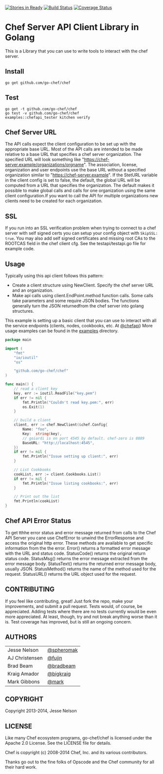 [![Stories in Ready](https://badge.waffle.io/go-chef/chef.png?label=ready&title=Ready)](https://waffle.io/go-chef/chef)
[![Build Status](https://app.wercker.com/status/9cfd4b53ea24e0894904067f283e4cf8/s "wercker status")](https://app.wercker.com/project/bykey/9cfd4b53ea24e0894904067f283e4cf8)
[![Coverage Status](https://coveralls.io/repos/go-chef/chef/badge.png?branch=master)](https://coveralls.io/r/go-chef/chef?branch=master)

# Chef Server API Client Library in Golang
This is a Library that you can use to write tools to interact with the chef server. 

## Install
 
    go get github.com/go-chef/chef

## Test
  
    go get -t github.com/go-chef/chef
    go test -v github.com/go-chef/chef
    examples::chefapi_tester kitchen verify 

## Chef Server URL

The API calls expect the client configuration to be set up with the appropriate base URL. Most of the API calls are intended to be made relative to a base URL that specifies a chef server organization. The specified URL will look something like "https://chef-server.example/organizations/orgname".  The association, license, organization and user endpoints use the base URL without a specified organization similar to "https://chef-server.example".  If the StetURL variable in the client config is set to false, the default, the global URL will be computed from a URL that specifies the organization.  The default makes it possible to make global calls and calls for one organization using the same client configuration.If you want to call the API for multiple organizations new clients need to be created for each organization. 

## SSL

If you run into an SSL verification problem when trying to connect to a chef server with self signed certs you can setup your config object with `SkipSSL: true`.
You may also add self signed certificates and missing root CAs to the ROOTCAS field in the chef client cfg.  See the testapi/testapi.go file for example code.

## Usage
Typically using this api client follows this pattern:

* Create a client structure using NewClient. Specify the chef server URL and an organization.
* Make api calls using client.EndPoint.method function calls.  Some calls take parameters and some require JSON bodies.  The functions generally turn the JSON returnedfrom the chef server into golang structures.

This example is setting up a basic client that you can use to interact with all the service endpoints (clients, nodes, cookbooks, etc. At [@chefapi](https://docs.chef.io/api_chef_server.html))
More usage examples can be found in the [examples](examples) directory.

```go
package main

import (
	"fmt"
	"io/ioutil"
	"os"

	"github.com/go-chef/chef"
)

func main() {
	// read a client key
	key, err := ioutil.ReadFile("key.pem")
	if err != nil {
		fmt.Println("Couldn't read key.pem:", err)
		os.Exit(1)
	}

	// build a client
	client, err := chef.NewClient(&chef.Config{
		Name: "foo",
		Key:  string(key),
		// goiardi is on port 4545 by default. chef-zero is 8889
		BaseURL: "http://localhost:4545",
	})
	if err != nil {
		fmt.Println("Issue setting up client:", err)
	}

	// List Cookbooks
	cookList, err := client.Cookbooks.List()
	if err != nil {
		fmt.Println("Issue listing cookbooks:", err)
	}

	// Print out the list
	fmt.Println(cookList)
}
```

## Chef API Error Status
To get tthhe error status and error message returned from calls to the Chef API Server
you cane use ChefError to unwind the ErrorResponse and access the original http error.
These methods are available to get specific information from the the error.
Error() returns a formatted error message with the URL and status code.
StatusCode() returns the original return status code.
StatusMsg() returns the error message extracted from the error message body.
StatusText() returns the returned error message body, usually JSON.
StatusMethod() returns the name of the method used for the request.
StatusURL() returns the URL object used for the request.

## CONTRIBUTING

If you feel like contributing, great! Just fork the repo, make your
improvements, and submit a pull request. Tests would, of course, be appreciated.
Adding tests where there are no tests currently would be even more appreciated.
At least, though, try and not break anything worse than it is. Test coverage has
improved, but is still an ongoing concern.

## AUTHORS

|               |                                                |
|:--------------|:-----------------------------------------------|
|Jesse Nelson   |[@spheromak](https://github.com/spheromak)
|AJ Christensen |[@fujin](https://github.com/fujin)
|Brad Beam      |[@bradbeam](https://github.com/bradbeam)
|Kraig Amador   |[@bigkraig](https://github.com/bigkraig)
|Mark Gibbons   |[@mark](https://github.com/markgibbons)

## COPYRIGHT

Copyright 2013-2014, Jesse Nelson

## LICENSE

Like many Chef ecosystem programs, go-chef/chef is licensed under the Apache 2.0
License. See the LICENSE file for details.

Chef is copyright (c) 2008-2014 Chef, Inc. and its various contributors.

Thanks go out to the fine folks of Opscode and the Chef community for all their
hard work.
